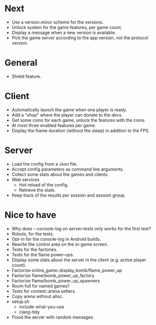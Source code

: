 # Next

- Use a version.minor scheme for the versions.
- Unlock system for the game features, per game count.
- Display a message when a new version is available.
- Pick the game server according to the app version, not the protocol version.

# General

- Shield feature.

# Client

- Automatically launch the game when one player is ready.
- Add a "shop" where the player can donate to the devs.
- Get some coins for each game, unlock the features with the coins.
- At most three enabled features per game.
- Display the frame duration (without the sleep) in addition to the FPS.

# Server

- Load the config from a Json file.
- Accept config parameters as command line arguments.
- Collect some stats about the games and clients.
- Web services
  - Hot reload of the config.
  - Retrieve the stats.
- Keep track of the results per session and session group.

# Nice to have

- Why does --console-log on server-tests only works for the first test?
- Robots, for the tests.
- Opt-in for the console-log in Android builds.
- Rewrite the control area on the in-game screen.
- Tests for the factories.
- Tests for the flame power-ups.
- Display some stats about the server in the client (e.g. active player
  count).
- Factorize online_game::display_bomb/flame_power_up
- Factorize flame/bomb_power_up_factory
- Factorize flame/bomb_power_up_spawners
- Room full for named games?
- Tests for contest::arena setters.
- Copy arena without alloc.
- setup.sh
  - include-what-you-use
  - clang-tidy
- Flood the server with random messages.
